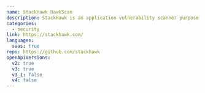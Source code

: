 ```yaml
---
name: StackHawk HawkScan
description: StackHawk is an application vulnerability scanner purpose built for developers to use in the DevOps pipeline. It leverages a provided OpenAPI v2 or v3 spec file for route discovery and enhanced scanning.
categories:
  - security
link: https://stackhawk.com/
languages:
  saas: true
repo: https://github.com/stackhawk
openApiVersions:
  v2: true
  v3: true
  v3_1: false
  v4: false
---
```

